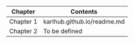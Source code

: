 Chapter | Contents
------- | --------
Chapter 1 | karlhub.github.io/readme.md
Chapter 2 | To be defined
